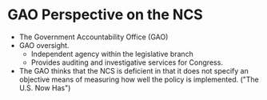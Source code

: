 # GAO Perspective on the NCS

- <CursorType :speed="10" :slide="6">The Government Accountability Office (GAO)</CursorType>
- <CursorType :speed="10" :slide="6">GAO oversight.</CursorType>
    - <CursorType :speed="10" :slide="6">Independent agency within the legislative branch</CursorType>
    - <CursorType :speed="10" :slide="6">Provides auditing and investigative services for Congress.</CursorType>
- <CursorType :speed="10" :slide="6">The GAO thinks that the NCS is deficient in that it does not specify an objective means of measuring how well the policy is implemented. ("The U.S. Now Has")</CursorType>
